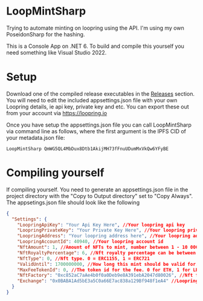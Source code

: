# LoopMintSharp
Trying to automate minting on loopring using the API. I'm using my own PoseidonSharp for the hashing.

This is a Console App on .NET 6. To build and compile this yourself you need something like Visual Studio 2022.

# Setup 
Download one of the compiled release executables in the [Releases](https://github.com/fudgebucket27/LoopMintSharp/releases) section. You will need to edit the included appsettings.json file with your own Loopring details, ie api key, private key and etc. You can export these out from your account via https://loopring.io

Once you have setup the appsettings.json file you can call LoopMintSharp via command line as follows, where the first argument is the IPFS CID of your metadata.json file:

```batch
LoopMintSharp QmWG5QL4MbDux8Dtb1AkijMH73fFnuUDumMxVkQw6YFyBE
```

# Compiling yourself
If compiling yourself. You need to generate an appsettings.json file in the project directory with the "Copy to Output directory" set to "Copy Always". The appsetings.json file should look like the following

```json
{
  "Settings": {
    "LoopringApiKey": "Your Api Key Here", //Your loopring api key
    "LoopringPrivateKey": "Your Private Key Here", //Your loopring private key
    "LoopringAddress": "Your loopring address here", //Your loopring address
    "LoopringAccountId": 40940, //Your loopring account id 
    "NftAmount": 1, //Amount of NFTs to mint, number between 1 - 10 000
    "NftRoyaltyPercentage": 6, //Nft royalty percentage can be between 0% - 50%
    "NftType": 0, //Nft type. 0 = ERC1155, 1 = ERC721
    "ValidUntil": 1700000000, //How long this mint should be valid for. Shouldn't have to change this value
    "MaxFeeTokenId": 0, //The token id for the fee. 0 for ETH, 1 for LRC
    "NftFactory": "0xc852aC7aAe4b0f0a0Deb9e8A391ebA2047d80026", //Nft factory of loopring
    "Exchange": "0x0BABA1Ad5bE3a5C0a66E7ac838a129Bf948f1eA4" //Loopring Exchange address
  }
}
```
